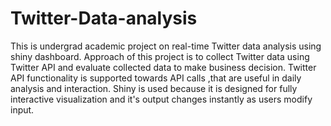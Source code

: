 # Twitter-Data-analysis
This is undergrad academic project on real-time Twitter data analysis using shiny dashboard.
Approach of this project is to collect Twitter data using Twitter API and evaluate collected data
to make business decision. Twitter API functionality is supported towards API calls ,that are
useful in daily analysis and interaction. Shiny is used because it is designed for fully interactive
visualization and it's output changes instantly as users modify input.
